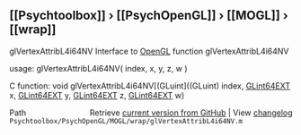 ## [[Psychtoolbox]] &#8250; [[PsychOpenGL]] &#8250; [[MOGL]] &#8250; [[wrap]]

glVertexAttribL4i64NV  Interface to [OpenGL](OpenGL) function glVertexAttribL4i64NV  
  
usage:  glVertexAttribL4i64NV( index, x, y, z, w )  
  
C function:  void glVertexAttribL4i64NV[(GLuint]((GLuint) index, [GLint64EXT](GLint64EXT) x, [GLint64EXT](GLint64EXT) y, [GLint64EXT](GLint64EXT) z, [GLint64EXT](GLint64EXT) w)  




<div class="code_header" style="text-align:right;">
  <span style="float:left;">Path&nbsp;&nbsp;</span> <span class="counter">Retrieve <a href=
  "https://raw.github.com/Psychtoolbox-3/Psychtoolbox-3/beta/Psychtoolbox/PsychOpenGL/MOGL/wrap/glVertexAttribL4i64NV.m">current version from GitHub</a> | View <a href=
  "https://github.com/Psychtoolbox-3/Psychtoolbox-3/commits/beta/Psychtoolbox/PsychOpenGL/MOGL/wrap/glVertexAttribL4i64NV.m">changelog</a></span>
</div>
<div class="code">
  <code>Psychtoolbox/PsychOpenGL/MOGL/wrap/glVertexAttribL4i64NV.m</code>
</div>

